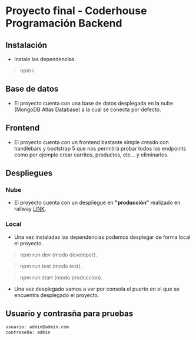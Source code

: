 # Proyecto final - Coderhouse Programación Backend
## Instalación
 - Instale las dependencias.
 > npm i

## Base de datos
 - El proyecto cuenta con una base de datos desplegada en la nube (MongoDB Atlas Database) a la cual se conecta por defecto.

## Frontend
 - El proyecto cuenta con un frontend bastante simple creado con handlebars y bootstrap 5 que nos permitirá probar todos los endpoints como por ejemplo crear carritos, productos, etc... y eliminarlos.

## Despliegues
### Nube
 - El proyecto cuenta con un despliegue en **"producción"** realizado en railway [LINK](https://proyectocoderfinalbackend-production.up.railway.app).
 
### Local
 - Una vez instaladas las dependencias podemos desplegar de forma local el proyecto.
 > npm run dev (modo developer).
 
 > npm run test (modo test).
 
 > npm run start (modo produccion).
 
 - Una vez desplegado vamos a ver por consola el puerto en el que se encuentra desplegado el proyecto.

## Usuario y contrasña para pruebas 
```sh
usuario: admin@admin.com
contraseña: admin
```



